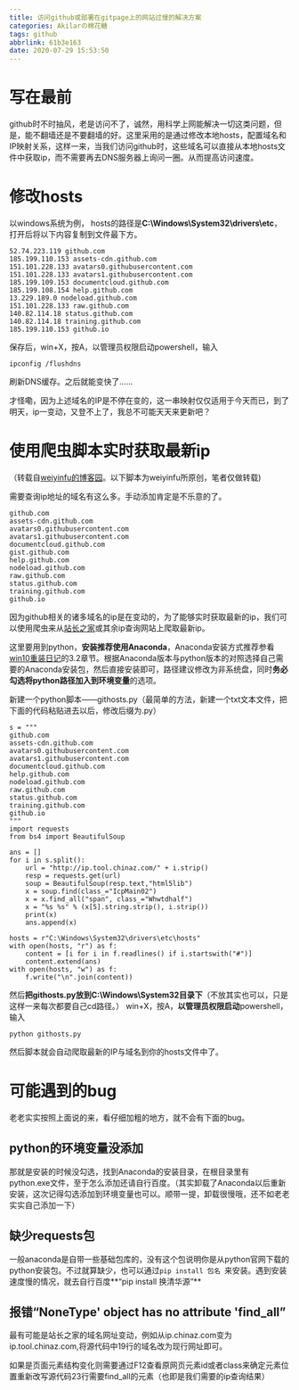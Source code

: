 ```yaml
---
title: 访问github或部署在gitpage上的网站过慢的解决方案
categories: Akilarの棉花糖
tags: github
abbrlink: 61b3e163
date: 2020-07-29 15:53:50
---
```

# 写在最前

github时不时抽风，老是访问不了，诚然，用科学上网能解决一切这类问题，但是，能不翻墙还是不要翻墙的好。这里采用的是通过修改本地hosts，配置域名和IP映射关系，这样一来，当我们访问github时，这些域名可以直接从本地hosts文件中获取ip，而不需要再去DNS服务器上询问一圈。从而提高访问速度。

# 修改hosts

以windows系统为例，
hosts的路径是**C:\Windows\System32\drivers\etc**，
打开后将以下内容复制到文件最下方。
```
52.74.223.119 github.com
185.199.110.153 assets-cdn.github.com
151.101.228.133 avatars0.githubusercontent.com
151.101.228.133 avatars1.githubusercontent.com
185.199.109.153 documentcloud.github.com
185.199.108.154 help.github.com
13.229.189.0 nodeload.github.com
151.101.228.133 raw.github.com
140.82.114.18 status.github.com
140.82.114.18 training.github.com
185.199.110.153 github.io
```
保存后，win+X，按A，以管理员权限启动powershell，输入
```
ipconfig /flushdns
```

刷新DNS缓存。之后就能变快了......
<div class="note info"><p>才怪嘞，因为上述域名的IP是不停在变的，这一串映射仅仅适用于今天而已，到了明天，ip一变动，又登不上了，我总不可能天天来更新吧？</p></div>

# 使用爬虫脚本实时获取最新ip
（转载自[weiyinfu的博客园](https://www.cnblogs.com/weiyinfu/p/6376420.html)。以下脚本为weiyinfu所原创，笔者仅做转载)

需要查询ip地址的域名有这么多。手动添加肯定是不乐意的了。
```
github.com
assets-cdn.github.com
avatars0.githubusercontent.com
avatars1.githubusercontent.com
documentcloud.github.com
gist.github.com
help.github.com
nodeload.github.com
raw.github.com
status.github.com
training.github.com
github.io
```

因为github相关的诸多域名的ip是在变动的，为了能够实时获取最新的ip，我们可以使用爬虫来从[站长之家](http://ip.chinaz.com/)或其余ip查询网站上爬取最新ip。

这里要用到python，**安装推荐使用Anaconda**，Anaconda安装方式推荐参看[win10重装日记](https://akilarlxh.github.io/post/29cf4234.html)的3.2章节。根据Anaconda版本与python版本的对照选择自己需要的Anaconda安装包，然后直接安装即可，路径建议修改为非系统盘，同时**务必勾选将python路径加入到环境变量**的选项。

新建一个python脚本——githosts.py（最简单的方法，新建一个txt文本文件，把下面的代码粘贴进去以后，修改后缀为.py）

```
s = """
github.com
assets-cdn.github.com
avatars0.githubusercontent.com
avatars1.githubusercontent.com
documentcloud.github.com
help.github.com
nodeload.github.com
raw.github.com
status.github.com
training.github.com
github.io
"""
import requests
from bs4 import BeautifulSoup

ans = []
for i in s.split():
    url = "http://ip.tool.chinaz.com/" + i.strip()
    resp = requests.get(url)
    soup = BeautifulSoup(resp.text,"html5lib")
    x = soup.find(class_="IcpMain02")
    x = x.find_all("span", class_="Whwtdhalf")
    x = "%s %s" % (x[5].string.strip(), i.strip())
    print(x)
    ans.append(x)

hosts = r"C:\Windows\System32\drivers\etc\hosts"
with open(hosts, "r") as f:
    content = [i for i in f.readlines() if i.startswith("#")]
    content.extend(ans)
with open(hosts, "w") as f:
    f.write("\n".join(content))
```
然后**把githosts.py放到C:\Windows\System32目录下**（不放其实也可以，只是这样一来每次都要自己cd路径。）
win+X，按A，**以管理员权限启动**powershell，输入
```
python githosts.py
```
然后脚本就会自动爬取最新的IP与域名到你的hosts文件中了。

# 可能遇到的bug
老老实实按照上面说的来，看仔细加粗的地方，就不会有下面的bug。
## python的环境变量没添加
那就是安装的时候没勾选，找到Anaconda的安装目录，在根目录里有python.exe文件，至于怎么添加还请自行百度。（其实卸载了Anaconda以后重新安装，这次记得勾选添加到环境变量也可以。顺带一提，卸载很慢哦，还不如老老实实自己添加一下）
## 缺少requests包
一般anaconda是自带一些基础包库的，没有这个包说明你是从python官网下载的python安装包。不过就算缺少，也可以通过`pip install 包名 `来安装。遇到安装速度慢的情况，就去自行百度**“pip install 换清华源”**

## 报错“NoneType' object has no attribute 'find_all”
最有可能是站长之家的域名网址变动，例如从ip.chinaz.com变为ip.tool.chinaz.com,将源代码中19行的域名改为现行网址即可。

如果是页面元素结构变化则需要通过F12查看原网页元素id或者class来确定元素位置重新改写源代码23行需要find_all的元素（也即是我们需要的ip查询结果）

